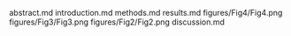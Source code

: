 abstract.md
introduction.md
methods.md
results.md
figures/Fig4/Fig4.png
figures/Fig3/Fig3.png
figures/Fig2/Fig2.png
discussion.md
